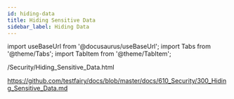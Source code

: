 ```yaml
---
id: hiding-data
title: Hiding Sensitive Data
sidebar_label: Hiding Data
---
```


import useBaseUrl from '@docusaurus/useBaseUrl';
import Tabs from '@theme/Tabs';
import TabItem from '@theme/TabItem';

/Security/Hiding_Sensitive_Data.html

https://github.com/testfairy/docs/blob/master/docs/610_Security/300_Hiding_Sensitive_Data.md

